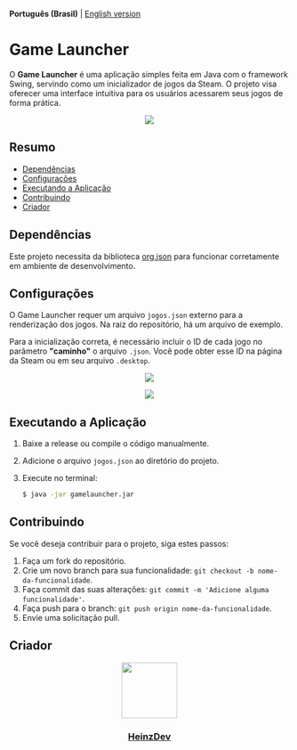 **Português (Brasil)** | [English version](README_en.md)

# Game Launcher

O **Game Launcher** é uma aplicação simples feita em Java com o framework Swing, servindo como um inicializador de jogos da Steam. O projeto visa oferecer uma interface intuitiva para os usuários acessarem seus jogos de forma prática.
<p align="center"><img src="https://i.imgur.com/xUkOptr.png"></p>

## Resumo

- [Dependências](#dependências)
- [Configurações](#configurações)
- [Executando a Aplicação](#executando-a-aplicação)
- [Contribuindo](#contribuindo)
- [Criador](#criador)

## Dependências

Este projeto necessita da biblioteca [org.json](https://codeload.github.com/stleary/JSON-java/zip/refs/tags/20240303) para funcionar corretamente em ambiente de desenvolvimento.

## Configurações

O Game Launcher requer um arquivo `jogos.json` externo para a renderização dos jogos. Na raiz do repositório, há um arquivo de exemplo.

Para a inicialização correta, é necessário incluir o ID de cada jogo no parâmetro **"caminho"** o arquivo `.json`. Você pode obter esse ID na página da Steam ou em seu arquivo `.desktop`.

<p align="center"><img src="https://i.imgur.com/HKgOsoL.jpeg"></p>
<p align="center"><img src="https://i.imgur.com/9UC5rm6.png"></p>


## Executando a Aplicação

1. Baixe a release ou compile o código manualmente.

2. Adicione o arquivo `jogos.json` ao diretório do projeto.

3. Execute no terminal:

   ```bash
   $ java -jar gamelauncher.jar

## Contribuindo

Se você deseja contribuir para o projeto, siga estes passos:

1. Faça um fork do repositório.
2. Crie um novo branch para sua funcionalidade: `git checkout -b nome-da-funcionalidade`.
3. Faça commit das suas alterações: `git commit -m 'Adicione alguma funcionalidade'`.
4. Faça push para o branch: `git push origin nome-da-funcionalidade`.
5. Envie uma solicitação pull.

## Criador

<div id="header" align="center">
  <a href="https://github.com/HeinzDev/">
    <img src="https://i.imgur.com/RtsYtRt.png" width="100"/>
  </a>
  <a href="https://github.com/HeinzDev/">
    <h3>HeinzDev</h3>  
  </a>
</div>
